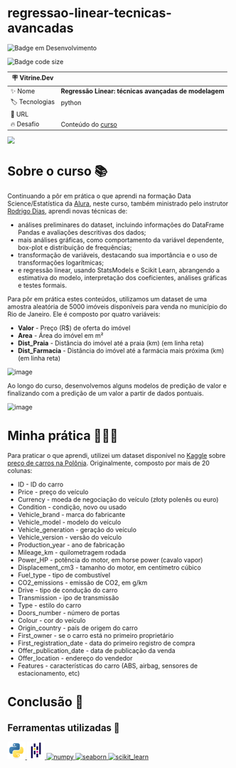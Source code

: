 # regressao-linear-tecnicas-avancadas

![Badge em Desenvolvimento](http://img.shields.io/static/v1?label=STATUS&message=EM%20DESENVOLVIMENTO&color=GREEN&style=for-the-badge)

![Badge code size](https://img.shields.io/github/languages/code-size/fab-souza/regressao-linear-tecnicas-avancadas)

| :placard: Vitrine.Dev |    |
| -------------  | --- |
| :sparkles: Nome        | **Regressão Linear: técnicas avançadas de modelagem**
| :label: Tecnologias | python
| :rocket: URL         | 
| :fire: Desafio     | Conteúdo do [curso](https://www.alura.com.br/curso-online-data-science-modelo-regressao-linear-assimetria-statsmodel)

![](https://github.com/fab-souza/regressao-linear-tecnicas-avancadas/assets/67301805/9b9aa0b1-2c78-4800-ac0f-c5c357e5b70d#vitrinadev)

# Sobre o curso 📚
Continuando a pôr em prática o que aprendi na formação Data Science/Estatística da [Alura](https://www.alura.com.br/), neste curso, também ministrado pelo instrutor [Rodrigo Dias](https://www.linkedin.com/in/rodrigo-fernando-dias-118181120/), aprendi novas técnicas de:

- análises preliminares do dataset, incluindo informações do DataFrame Pandas e avaliações descritivas dos dados; 
- mais análises gráficas, como comportamento da variável dependente, box-plot e distribuição de frequências; 
- transformação de variáveis, destacando sua importância e o uso de transformações logarítmicas;
- e regressão linear, usando StatsModels e Scikit Learn, abrangendo a estimativa do modelo, interpretação dos coeficientes, análises gráficas e testes formais.

Para pôr em prática estes conteúdos, utilizamos um dataset de uma amostra aleatória de 5000 imóveis disponíveis para venda no município do Rio de Janeiro. Ele é composto por quatro variáveis: 

- **Valor** - Preço (R$) de oferta do imóvel
- **Area** - Área do imóvel em m²
- **Dist_Praia** - Distância do imóvel até a praia (km) (em linha reta)
- **Dist_Farmacia** - Distância do imóvel até a farmácia mais próxima (km) (em linha reta)

![image](https://github.com/fab-souza/regressao-linear-tecnicas-avancadas/assets/67301805/2045aed8-6ca6-40d5-8d5f-518afc2ebf58)

Ao longo do curso, desenvolvemos alguns modelos de predição de valor e finalizando com a predição de um valor a partir de dados pontuais.

![image](https://github.com/fab-souza/regressao-linear-tecnicas-avancadas/assets/67301805/b6ae81d7-cd2f-495a-b2db-023956357480)




# Minha prática 👩🏻‍💻 

Para praticar o que aprendi, utilizei um dataset disponível no [Kaggle](https://www.kaggle.com) sobre [preço de carros na Polônia](https://www.kaggle.com/datasets/bartoszpieniak/poland-cars-for-sale-dataset). Originalmente, composto por mais de 20 colunas:

* ID - ID do carro
* Price - preço do veículo
* Currency - moeda de negociação do veículo (złoty polenês ou euro)
* Condition - condição, novo ou usado
* Vehicle_brand - marca do fabricante
* Vehicle_model - modelo do veículo
* Vehicle_generation - geração do veículo
* Vehicle_version - versão do veículo
* Production_year - ano de fabricação
* Mileage_km - quilometragem rodada
* Power_HP - potência do motor, em horse power (cavalo vapor)
* Displacement_cm3 - tamanho do motor, em centímetro cúbico
* Fuel_type - tipo de combustível
* CO2_emissions - emissão de CO2, em g/km
* Drive - tipo de condução do carro
* Transmission - ipo de transmissão
* Type - estilo do carro
* Doors_number - número de portas
* Colour - cor do veículo
* Origin_country - país de origem do carro
* First_owner - se o carro está no primeiro proprietário
* First_registration_date - data do primeiro registro de compra
* Offer_publication_date - data de publicação da venda
* Offer_location - endereço do vendedor
* Features - características do carro (ABS, airbag, sensores de estacionamento, etc)












# Conclusão 🏁
















## Ferramentas utilizadas 🧰

<p>
  <a href="https://www.python.org" target="_blank" rel="noreferrer"> <img src="https://raw.githubusercontent.com/devicons/devicon/master/icons/python/python-original.svg" alt="python" width="40" height="40"/> </a>
  <a href="https://pandas.pydata.org/" target="_blank" rel="noreferrer"> <img src="https://raw.githubusercontent.com/devicons/devicon/2ae2a900d2f041da66e950e4d48052658d850630/icons/pandas/pandas-original.svg" alt="pandas" width="40" height="40"/> </a> 
  <a href="https://numpy.org/" target="_blank" rel="noreferrer"> <img src="https://numpy.org/images/logo.svg" alt="numpy" width="40" height="40"/> </a>
  <a href="https://seaborn.pydata.org/" target="_blank" rel="noreferrer"> <img src="https://seaborn.pydata.org/_images/logo-mark-lightbg.svg" alt="seaborn" width="40" height="40"/> </a>
  <a href="https://scikit-learn.org/" target="_blank" rel="noreferrer"> <img src="https://upload.wikimedia.org/wikipedia/commons/0/05/Scikit_learn_logo_small.svg" alt="scikit_learn" width="40" height="40"/> </a>
</p>

